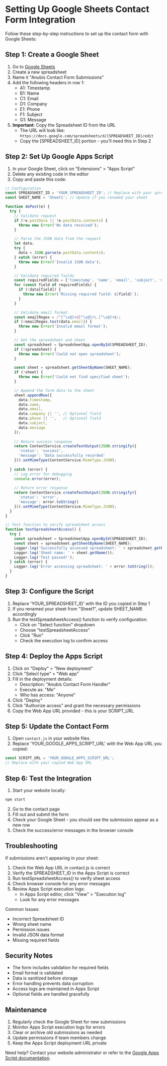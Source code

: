# Setting Up Google Sheets Contact Form Integration

Follow these step-by-step instructions to set up the contact form with Google Sheets:

## Step 1: Create a Google Sheet

1. Go to [Google Sheets](https://sheets.google.com)
2. Create a new spreadsheet
3. Name it "Anubis Contact Form Submissions"
4. Add the following headers in row 1:
   - A1: Timestamp
   - B1: Name
   - C1: Email
   - D1: Company
   - E1: Phone
   - F1: Subject
   - G1: Message
5. **Important**: Copy the Spreadsheet ID from the URL
   - The URL will look like: `https://docs.google.com/spreadsheets/d/[SPREADSHEET_ID]/edit`
   - Copy the [SPREADSHEET_ID] portion - you'll need this in Step 2

## Step 2: Set Up Google Apps Script

1. In your Google Sheet, click on "Extensions" > "Apps Script"
2. Delete any existing code in the editor
3. Copy and paste this code:

```javascript
// Configuration
const SPREADSHEET_ID = 'YOUR_SPREADSHEET_ID'; // Replace with your spreadsheet ID
const SHEET_NAME = 'Sheet1'; // Update if you renamed your sheet

function doPost(e) {
  try {
    // Validate request
    if (!e.postData || !e.postData.contents) {
      throw new Error('No data received');
    }

    // Parse the JSON data from the request
    let data;
    try {
      data = JSON.parse(e.postData.contents);
    } catch (error) {
      throw new Error('Invalid JSON data');
    }

    // Validate required fields
    const requiredFields = ['timestamp', 'name', 'email', 'subject', 'message'];
    for (const field of requiredFields) {
      if (!data[field]) {
        throw new Error(`Missing required field: ${field}`);
      }
    }

    // Validate email format
    const emailRegex = /^[^\s@]+@[^\s@]+\.[^\s@]+$/;
    if (!emailRegex.test(data.email)) {
      throw new Error('Invalid email format');
    }

    // Get the spreadsheet and sheet
    const spreadsheet = SpreadsheetApp.openById(SPREADSHEET_ID);
    if (!spreadsheet) {
      throw new Error('Could not open spreadsheet');
    }

    const sheet = spreadsheet.getSheetByName(SHEET_NAME);
    if (!sheet) {
      throw new Error('Could not find specified sheet');
    }

    // Append the form data to the sheet
    sheet.appendRow([
      data.timestamp,
      data.name,
      data.email,
      data.company || '', // Optional field
      data.phone || '',   // Optional field
      data.subject,
      data.message
    ]);
    
    // Return success response
    return ContentService.createTextOutput(JSON.stringify({
      'status': 'success',
      'message': 'Data successfully recorded'
    })).setMimeType(ContentService.MimeType.JSON);
    
  } catch (error) {
    // Log error for debugging
    console.error(error);
    
    // Return error response
    return ContentService.createTextOutput(JSON.stringify({
      'status': 'error',
      'message': error.toString()
    })).setMimeType(ContentService.MimeType.JSON);
  }
}

// Test function to verify spreadsheet access
function testSpreadsheetAccess() {
  try {
    const spreadsheet = SpreadsheetApp.openById(SPREADSHEET_ID);
    const sheet = spreadsheet.getSheetByName(SHEET_NAME);
    Logger.log('Successfully accessed spreadsheet: ' + spreadsheet.getName());
    Logger.log('Sheet name: ' + sheet.getName());
    Logger.log('Test passed!');
  } catch (error) {
    Logger.log('Error accessing spreadsheet: ' + error.toString());
  }
}
```

## Step 3: Configure the Script

1. Replace 'YOUR_SPREADSHEET_ID' with the ID you copied in Step 1
2. If you renamed your sheet from "Sheet1", update SHEET_NAME accordingly
3. Run the testSpreadsheetAccess() function to verify configuration:
   - Click on "Select function" dropdown
   - Choose "testSpreadsheetAccess"
   - Click "Run"
   - Check the execution log to confirm access

## Step 4: Deploy the Apps Script

1. Click on "Deploy" > "New deployment"
2. Click "Select type" > "Web app"
3. Fill in the deployment details:
   - Description: "Anubis Contact Form Handler"
   - Execute as: "Me"
   - Who has access: "Anyone"
4. Click "Deploy"
5. Click "Authorize access" and grant the necessary permissions
6. Copy the Web App URL provided - this is your SCRIPT_URL

## Step 5: Update the Contact Form

1. Open `contact.js` in your website files
2. Replace 'YOUR_GOOGLE_APPS_SCRIPT_URL' with the Web App URL you copied:

```javascript
const SCRIPT_URL = 'YOUR_GOOGLE_APPS_SCRIPT_URL';
// Replace with your copied Web App URL
```

## Step 6: Test the Integration

1. Start your website locally:
```bash
npm start
```

2. Go to the contact page
3. Fill out and submit the form
4. Check your Google Sheet - you should see the submission appear as a new row
5. Check the success/error messages in the browser console

## Troubleshooting

If submissions aren't appearing in your sheet:

1. Check the Web App URL in contact.js is correct
2. Verify the SPREADSHEET_ID in the Apps Script is correct
3. Run testSpreadsheetAccess() to verify sheet access
4. Check browser console for any error messages
5. Review Apps Script execution logs:
   - In Apps Script editor, click "View" > "Execution log"
   - Look for any error messages

Common Issues:
- Incorrect Spreadsheet ID
- Wrong sheet name
- Permission issues
- Invalid JSON data format
- Missing required fields

## Security Notes

- The form includes validation for required fields
- Email format is validated
- Data is sanitized before storage
- Error handling prevents data corruption
- Access logs are maintained in Apps Script
- Optional fields are handled gracefully

## Maintenance

1. Regularly check the Google Sheet for new submissions
2. Monitor Apps Script execution logs for errors
3. Clear or archive old submissions as needed
4. Update permissions if team members change
5. Keep the Apps Script deployment URL private

Need help? Contact your website administrator or refer to the [Google Apps Script documentation](https://developers.google.com/apps-script).
